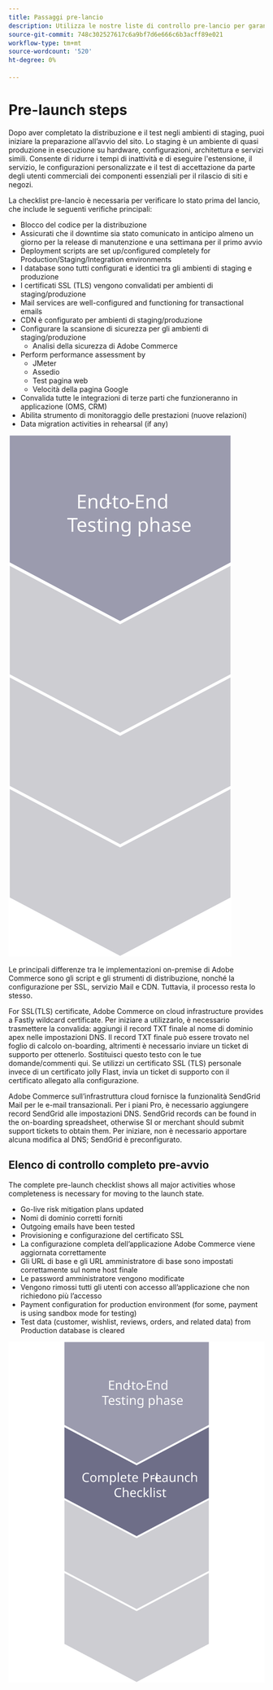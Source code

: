 ```yaml
---
title: Passaggi pre-lancio
description: Utilizza le nostre liste di controllo pre-lancio per garantire un’implementazione fluida del sito Commerce di Adobe.
source-git-commit: 748c302527617c6a9bf7d6e666c6b3acff89e021
workflow-type: tm+mt
source-wordcount: '520'
ht-degree: 0%

---
```



# Pre-launch steps

Dopo aver completato la distribuzione e il test negli ambienti di staging, puoi iniziare la preparazione all’avvio del sito. Lo staging è un ambiente di quasi produzione in esecuzione su hardware, configurazioni, architettura e servizi simili. Consente di ridurre i tempi di inattività e di eseguire l&#39;estensione, il servizio, le configurazioni personalizzate e il test di accettazione da parte degli utenti commerciali dei componenti essenziali per il rilascio di siti e negozi.

La checklist pre-lancio è necessaria per verificare lo stato prima del lancio, che include le seguenti verifiche principali:

- Blocco del codice per la distribuzione
- Assicurati che il downtime sia stato comunicato in anticipo almeno un giorno per la release di manutenzione e una settimana per il primo avvio
- Deployment scripts are set up/configured completely for Production/Staging/Integration environments
- I database sono tutti configurati e identici tra gli ambienti di staging e produzione
- I certificati SSL (TLS) vengono convalidati per ambienti di staging/produzione
- Mail services are well-configured and functioning for transactional emails
- CDN è configurato per ambienti di staging/produzione
- Configurare la scansione di sicurezza per gli ambienti di staging/produzione
   - Analisi della sicurezza di Adobe Commerce
- Perform performance assessment by
   - JMeter
   - Assedio
   - Test pagina web
   - Velocità della pagina Google
- Convalida tutte le integrazioni di terze parti che funzioneranno in applicazione (OMS, CRM)
- Abilita strumento di monitoraggio delle prestazioni (nuove relazioni)
- Data migration activities in rehearsal (if any)

![Diagramma che mostra la fase 1 del processo di lancio](../../assets/playbooks/launch-steps-1.svg)

Le principali differenze tra le implementazioni on-premise di Adobe Commerce sono gli script e gli strumenti di distribuzione, nonché la configurazione per SSL, servizio Mail e CDN. Tuttavia, il processo resta lo stesso.

For SSL(TLS) certificate, Adobe Commerce on cloud infrastructure provides a Fastly wildcard certificate. Per iniziare a utilizzarlo, è necessario trasmettere la convalida: aggiungi il record TXT finale al nome di dominio apex nelle impostazioni DNS. Il record TXT finale può essere trovato nel foglio di calcolo on-boarding, altrimenti è necessario inviare un ticket di supporto per ottenerlo. Sostituisci questo testo con le tue domande/commenti qui. Se utilizzi un certificato SSL (TLS) personale invece di un certificato jolly Flast, invia un ticket di supporto con il certificato allegato alla configurazione.

Adobe Commerce sull’infrastruttura cloud fornisce la funzionalità SendGrid Mail per le e-mail transazionali. Per i piani Pro, è necessario aggiungere record SendGrid alle impostazioni DNS. SendGrid records can be found in the on-boarding spreadsheet, otherwise SI or merchant should submit support tickets to obtain them. Per iniziare, non è necessario apportare alcuna modifica al DNS; SendGrid è preconfigurato.

## Elenco di controllo completo pre-avvio

The complete pre-launch checklist shows all major activities whose completeness is necessary for moving to the launch state.

- Go-live risk mitigation plans updated
- Nomi di dominio corretti forniti
- Outgoing emails have been tested
- Provisioning e configurazione del certificato SSL
- La configurazione completa dell’applicazione Adobe Commerce viene aggiornata correttamente
- Gli URL di base e gli URL amministratore di base sono impostati correttamente sul nome host finale
- Le password amministratore vengono modificate
- Vengono rimossi tutti gli utenti con accesso all’applicazione che non richiedono più l’accesso
- Payment configuration for production environment (for some, payment is using sandbox mode for testing)
- Test data (customer, wishlist, reviews, orders, and related data) from Production database is cleared

![Diagram showing phase 2 of the launch process](../../assets/playbooks/launch-steps-2.svg)
